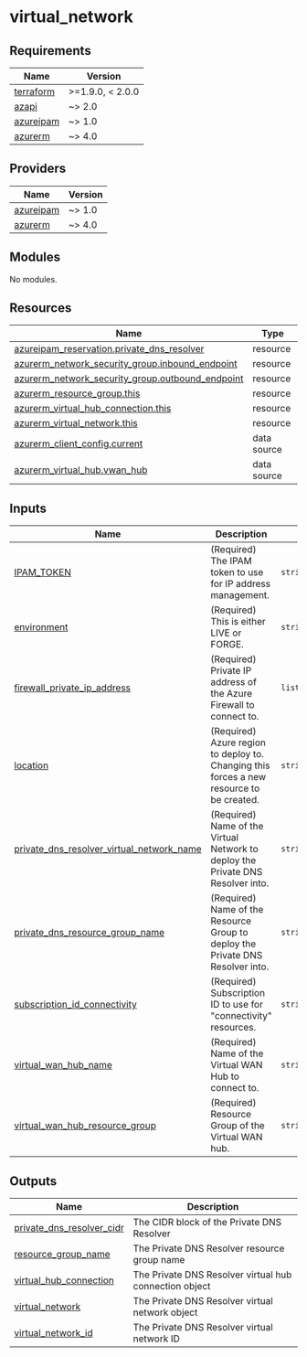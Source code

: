 # virtual_network

<!-- BEGIN_TF_DOCS -->
## Requirements

| Name | Version |
|------|---------|
| <a name="requirement_terraform"></a> [terraform](#requirement\_terraform) | >=1.9.0, < 2.0.0 |
| <a name="requirement_azapi"></a> [azapi](#requirement\_azapi) | ~> 2.0 |
| <a name="requirement_azureipam"></a> [azureipam](#requirement\_azureipam) | ~> 1.0 |
| <a name="requirement_azurerm"></a> [azurerm](#requirement\_azurerm) | ~> 4.0 |

## Providers

| Name | Version |
|------|---------|
| <a name="provider_azureipam"></a> [azureipam](#provider\_azureipam) | ~> 1.0 |
| <a name="provider_azurerm"></a> [azurerm](#provider\_azurerm) | ~> 4.0 |

## Modules

No modules.

## Resources

| Name | Type |
|------|------|
| [azureipam_reservation.private_dns_resolver](https://registry.terraform.io/providers/XtratusCloud/azureipam/latest/docs/resources/reservation) | resource |
| [azurerm_network_security_group.inbound_endpoint](https://registry.terraform.io/providers/hashicorp/azurerm/latest/docs/resources/network_security_group) | resource |
| [azurerm_network_security_group.outbound_endpoint](https://registry.terraform.io/providers/hashicorp/azurerm/latest/docs/resources/network_security_group) | resource |
| [azurerm_resource_group.this](https://registry.terraform.io/providers/hashicorp/azurerm/latest/docs/resources/resource_group) | resource |
| [azurerm_virtual_hub_connection.this](https://registry.terraform.io/providers/hashicorp/azurerm/latest/docs/resources/virtual_hub_connection) | resource |
| [azurerm_virtual_network.this](https://registry.terraform.io/providers/hashicorp/azurerm/latest/docs/resources/virtual_network) | resource |
| [azurerm_client_config.current](https://registry.terraform.io/providers/hashicorp/azurerm/latest/docs/data-sources/client_config) | data source |
| [azurerm_virtual_hub.vwan_hub](https://registry.terraform.io/providers/hashicorp/azurerm/latest/docs/data-sources/virtual_hub) | data source |

## Inputs

| Name | Description | Type | Default | Required |
|------|-------------|------|---------|:--------:|
| <a name="input_IPAM_TOKEN"></a> [IPAM\_TOKEN](#input\_IPAM\_TOKEN) | (Required) The IPAM token to use for IP address management. | `string` | n/a | yes |
| <a name="input_environment"></a> [environment](#input\_environment) | (Required) This is either LIVE or FORGE. | `string` | n/a | yes |
| <a name="input_firewall_private_ip_address"></a> [firewall\_private\_ip\_address](#input\_firewall\_private\_ip\_address) | (Required) Private IP address of the Azure Firewall to connect to. | `list(string)` | n/a | yes |
| <a name="input_location"></a> [location](#input\_location) | (Required) Azure region to deploy to. Changing this forces a new resource to be created. | `string` | n/a | yes |
| <a name="input_private_dns_resolver_virtual_network_name"></a> [private\_dns\_resolver\_virtual\_network\_name](#input\_private\_dns\_resolver\_virtual\_network\_name) | (Required) Name of the Virtual Network to deploy the Private DNS Resolver into. | `string` | n/a | yes |
| <a name="input_private_dns_resource_group_name"></a> [private\_dns\_resource\_group\_name](#input\_private\_dns\_resource\_group\_name) | (Required) Name of the Resource Group to deploy the Private DNS Resolver into. | `string` | n/a | yes |
| <a name="input_subscription_id_connectivity"></a> [subscription\_id\_connectivity](#input\_subscription\_id\_connectivity) | (Required) Subscription ID to use for "connectivity" resources. | `string` | n/a | yes |
| <a name="input_virtual_wan_hub_name"></a> [virtual\_wan\_hub\_name](#input\_virtual\_wan\_hub\_name) | (Required) Name of the Virtual WAN Hub to connect to. | `string` | n/a | yes |
| <a name="input_virtual_wan_hub_resource_group"></a> [virtual\_wan\_hub\_resource\_group](#input\_virtual\_wan\_hub\_resource\_group) | (Required) Resource Group of the Virtual WAN hub. | `string` | n/a | yes |

## Outputs

| Name | Description |
|------|-------------|
| <a name="output_private_dns_resolver_cidr"></a> [private\_dns\_resolver\_cidr](#output\_private\_dns\_resolver\_cidr) | The CIDR block of the Private DNS Resolver |
| <a name="output_resource_group_name"></a> [resource\_group\_name](#output\_resource\_group\_name) | The Private DNS Resolver resource group name |
| <a name="output_virtual_hub_connection"></a> [virtual\_hub\_connection](#output\_virtual\_hub\_connection) | The Private DNS Resolver virtual hub connection object |
| <a name="output_virtual_network"></a> [virtual\_network](#output\_virtual\_network) | The Private DNS Resolver virtual network object |
| <a name="output_virtual_network_id"></a> [virtual\_network\_id](#output\_virtual\_network\_id) | The Private DNS Resolver virtual network ID |
<!-- END_TF_DOCS -->
